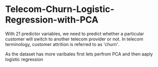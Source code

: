 # Telecom-Churn-Logistic-Regression-with-PCA

With 21 predictor variables, we need to predict whether a particular customer will switch to another telecom provider or not. In telecom terminology, customer attrition is referred to as 'churn'.

As the dataset has more varibales first lets perfrom PCA and then aaply logistic regression
